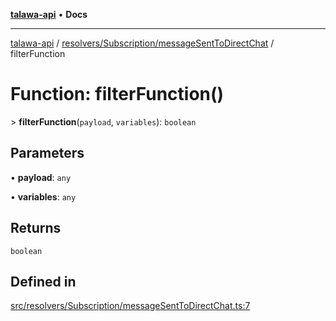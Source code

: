 [**talawa-api**](../../../../README.md) • **Docs**

***

[talawa-api](../../../../modules.md) / [resolvers/Subscription/messageSentToDirectChat](../README.md) / filterFunction

# Function: filterFunction()

\> **filterFunction**(`payload`, `variables`): `boolean`

## Parameters

• **payload**: `any`

• **variables**: `any`

## Returns

`boolean`

## Defined in

[src/resolvers/Subscription/messageSentToDirectChat.ts:7](https://github.com/PalisadoesFoundation/talawa-api/blob/0e711c6a6b57f55ab5776fc9c8edfc5ebc0b3d70/src/resolvers/Subscription/messageSentToDirectChat.ts#L7)
